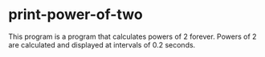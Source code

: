 # print-power-of-two
This program is a program that calculates powers of 2 forever. Powers of 2 are calculated and displayed at intervals of 0.2 seconds.
